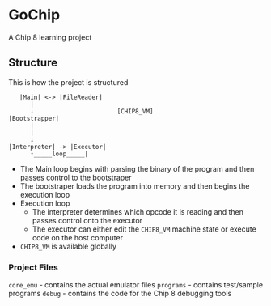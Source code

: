 # GoChip
A Chip 8 learning project

## Structure
This is how the project is structured

```
   |Main| <-> |FileReader|
      |
      ↓                       [CHIP8_VM]
|Bootstrapper|                 
      |                       
      |     
      ↓    
|Interpreter| -> |Executor|
      ↑_____loop_____|
```

- The Main loop begins with parsing the binary of the program and then passes control to the bootstraper
- The bootstraper loads the program into memory and then begins the execution loop
- Execution loop
  - The interpreter determines which opcode it is reading and then passes control onto the executor
  - The executor can either edit the `CHIP8_VM` machine state or execute code on the host computer
- `CHIP8_VM` is available globally 

### Project Files
`core_emu` - contains the actual emulator files
`programs` - contains test/sample programs
`debug` - contains the code for the Chip 8 debugging tools
